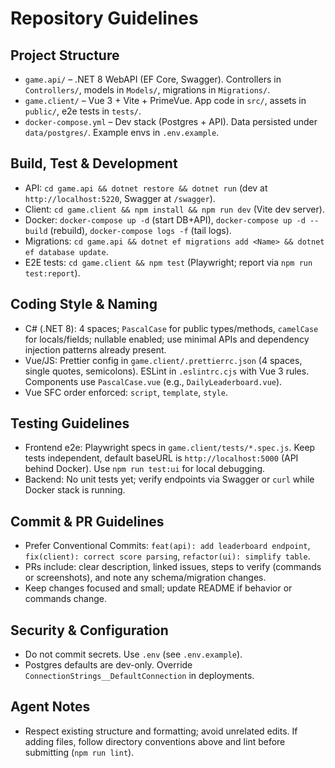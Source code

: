 # Repository Guidelines

## Project Structure
- `game.api/` – .NET 8 WebAPI (EF Core, Swagger). Controllers in `Controllers/`, models in `Models/`, migrations in `Migrations/`.
- `game.client/` – Vue 3 + Vite + PrimeVue. App code in `src/`, assets in `public/`, e2e tests in `tests/`.
- `docker-compose.yml` – Dev stack (Postgres + API). Data persisted under `data/postgres/`. Example envs in `.env.example`.

## Build, Test & Development
- API: `cd game.api && dotnet restore && dotnet run` (dev at `http://localhost:5220`, Swagger at `/swagger`).
- Client: `cd game.client && npm install && npm run dev` (Vite dev server).
- Docker: `docker-compose up -d` (start DB+API), `docker-compose up -d --build` (rebuild), `docker-compose logs -f` (tail logs).
- Migrations: `cd game.api && dotnet ef migrations add <Name> && dotnet ef database update`.
- E2E tests: `cd game.client && npm test` (Playwright; report via `npm run test:report`).

## Coding Style & Naming
- C# (.NET 8): 4 spaces; `PascalCase` for public types/methods, `camelCase` for locals/fields; nullable enabled; use minimal APIs and dependency injection patterns already present.
- Vue/JS: Prettier config in `game.client/.prettierrc.json` (4 spaces, single quotes, semicolons). ESLint in `.eslintrc.cjs` with Vue 3 rules. Components use `PascalCase.vue` (e.g., `DailyLeaderboard.vue`).
- Vue SFC order enforced: `script`, `template`, `style`.

## Testing Guidelines
- Frontend e2e: Playwright specs in `game.client/tests/*.spec.js`. Keep tests independent, default baseURL is `http://localhost:5000` (API behind Docker). Use `npm run test:ui` for local debugging.
- Backend: No unit tests yet; verify endpoints via Swagger or `curl` while Docker stack is running.

## Commit & PR Guidelines
- Prefer Conventional Commits: `feat(api): add leaderboard endpoint`, `fix(client): correct score parsing`, `refactor(ui): simplify table`.
- PRs include: clear description, linked issues, steps to verify (commands or screenshots), and note any schema/migration changes.
- Keep changes focused and small; update README if behavior or commands change.

## Security & Configuration
- Do not commit secrets. Use `.env` (see `.env.example`).
- Postgres defaults are dev-only. Override `ConnectionStrings__DefaultConnection` in deployments.

## Agent Notes
- Respect existing structure and formatting; avoid unrelated edits. If adding files, follow directory conventions above and lint before submitting (`npm run lint`).
